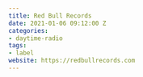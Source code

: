 ```yaml
---
title: Red Bull Records
date: 2021-01-06 09:12:00 Z
categories:
- daytime-radio
tags:
- label
website: https://redbullrecords.com
---
```


